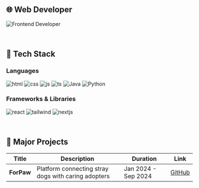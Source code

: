 ## 🌐 Web Developer
![Frontend Developer](https://img.shields.io/badge/Frontend%20Developer-%231E90FF?style=for-the-badge&logo=react&logoColor=white)

<br>

## 🚀 Tech Stack

### Languages
![html](https://img.shields.io/badge/HTML-239120?style=for-the-badge&logo=html5&logoColor=white)
![css](https://img.shields.io/badge/CSS-1572B6?style=for-the-badge&logo=css3&logoColor=white)
![js](https://img.shields.io/badge/JavaScript-F7DF1E?style=for-the-badge&logo=JavaScript&logoColor=white)
![ts](https://img.shields.io/badge/TypeScript-007ACC?style=for-the-badge&logo=typescript&logoColor=white)
![Java](https://img.shields.io/badge/java-%23ED8B00.svg?style=for-the-badge&logo=openjdk&logoColor=white)
![Python](https://img.shields.io/badge/python-3670A0?style=for-the-badge&logo=python&logoColor=ffdd54)

### Frameworks & Libraries
![react](https://img.shields.io/badge/React-20232A?style=for-the-badge&logo=react&logoColor=61DAFB)
![tailwind](https://img.shields.io/badge/Tailwind_CSS-38B2AC?style=for-the-badge&logo=tailwind-css&logoColor=white)
![nextjs](https://img.shields.io/badge/Next.js-000?logo=nextdotjs&logoColor=fff&style=for-the-badge)

<br>

## 📝 Major Projects
| Title | Description | Duration | Link |
|---|---|---|---|
| **ForPaw** | Platform connecting stray dogs with caring adopters | Jan 2024 - Sep 2024 | [GitHub]([https://github.com/PickyPeople/ForPaw_FE-public-) |
<br>


<!--
  ## 📊 Github Analytics
  ![](http://github-profile-summary-cards.vercel.app/api/cards/profile-details?username=PickyPeople&theme=default)
  ![](http://github-profile-summary-cards.vercel.app/api/cards/repos-per-language?username=PickyPeople&theme=default)
  ![](http://github-profile-summary-cards.vercel.app/api/cards/most-commit-language?username=PickyPeople&theme=default)
  ![](http://github-profile-summary-cards.vercel.app/api/cards/stats?username=PickyPeople&theme=default)
  ![](http://github-profile-summary-cards.vercel.app/api/cards/productive-time?username=PickyPeople&theme=default&utcOffset=8)
-->


